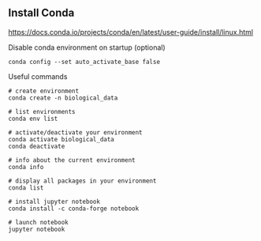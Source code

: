 
## Install Conda

   https://docs.conda.io/projects/conda/en/latest/user-guide/install/linux.html

Disable conda environment on startup (optional)

    conda config --set auto_activate_base false

Useful commands

    # create environment
    conda create -n biological_data

    # list environments
    conda env list

    # activate/deactivate your environment
    conda activate biological_data
    conda deactivate

    # info about the current environment
    conda info
    
    # display all packages in your environment
    conda list

    # install jupyter notebook
    conda install -c conda-forge notebook

    # launch notebook
    jupyter notebook

